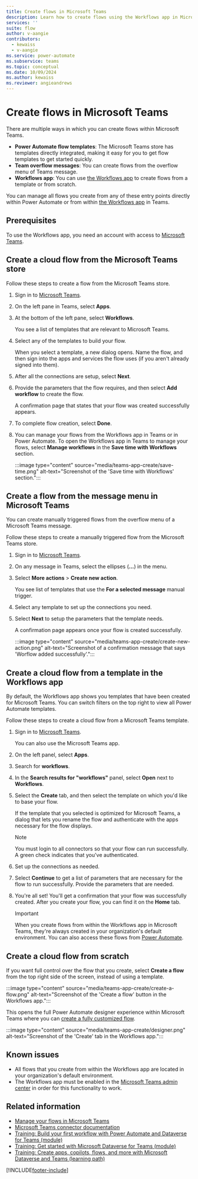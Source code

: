 ```yaml
---
title: Create flows in Microsoft Teams
description: Learn how to create flows using the Workflows app in Microsoft Teams
services: ''
suite: flow
author: v-aangie
contributors:
  - kewaiss
  - v-aangie
ms.service: power-automate
ms.subservice: teams
ms.topic: conceptual
ms.date: 10/09/2024
ms.author: kewaiss
ms.reviewer: angieandrews
---
```


# Create flows in Microsoft Teams

There are multiple ways in which you can create flows within Microsoft Teams.

- **Power Automate flow templates**: The Microsoft Teams store has templates directly integrated, making it easy for you to get flow templates to get started quickly.
- **Team overflow messages**: You can create flows from the overflow menu of Teams message.
- **Workflows app**: You can use [the Workflows app](./install-teams-app.md) to create flows from a template or from scratch.

You can manage all flows you create from any of these entry points directly within Power Automate or from within [the Workflows app](./install-teams-app.md) in Teams.

## Prerequisites

To use the Workflows app, you need an account with access to [Microsoft Teams](https://teams.microsoft.com).

## Create a cloud flow from the Microsoft Teams store

Follow these steps to create a flow from the Microsoft Teams store.

1. Sign in to [Microsoft Teams](https://teams.microsoft.com).
1. On the left pane in Teams, select **Apps**.
1. At the bottom of the left pane, select **Workflows**.

   You see a list of templates that are relevant to Microsoft Teams.

1. Select any of the templates to build your flow.

   When you select a template, a new dialog opens. Name the flow, and then sign into the apps and services the flow uses (if you aren't already signed into them).

1. After all the connections are setup, select **Next**.
1. Provide the parameters that the flow requires, and then select **Add workflow** to create the flow.

    A confirmation page that states that your flow was created successfully appears.

1. To complete flow creation, select **Done**.
1. You can manage your flows from the Workflows app in Teams or in Power Automate. To open the Workflows app in Teams to manage your flows, select **Manage workflows** in the **Save time with Workflows** section.

    :::image type="content" source="media/teams-app-create/save-time.png" alt-text="Screenshot of the 'Save time with Workflows' section.":::

## Create a flow from the message menu in Microsoft Teams

You can create manually triggered flows from the overflow menu of a Microsoft Teams message.

Follow these steps to create a manually triggered flow from the Microsoft Teams store.

1. Sign in to [Microsoft Teams](https://teams.microsoft.com).
1. On any message in Teams, select the ellipses (**...**) in the menu.
1. Select **More actions** > **Create new action**.

   You see list of templates that use the **For a selected message** manual trigger.

1. Select any template to set up the connections you need.
1. Select **Next** to setup the parameters that the template needs.

    A confirmation page appears once your flow is created successfully.

    :::image type="content" source="media/teams-app-create/create-new-action.png" alt-text="Screenshot of a confirmation message that says 'Worflow added successfully'.":::

## Create a cloud flow from a template in the Workflows app

By default, the Workflows app shows you templates that have been created for Microsoft Teams. You can switch filters on the top right to view all Power Automate templates.

Follow these steps to create a cloud flow from a Microsoft Teams template.

1. Sign in to [Microsoft Teams](https://Teams.Microsoft.com).

    You can also use the Microsoft Teams app.

1. On the left panel, select **Apps**.
1. Search for **workflows**.
1. In the **Search results for "workflows"** panel, select **Open** next to **Workflows**.
1. Select the **Create** tab, and then select the template on which you'd like to base your flow.

    If the template that you selected is optimized for Microsoft Teams, a dialog that lets you rename the flow and authenticate with the apps necessary for the flow displays.
  
   > [!NOTE]
   > You must login to all connectors so that your flow can run successfully. A green check indicates that you've authenticated.

1. Set up the connections as needed.
1. Select **Continue** to get a list of parameters that are necessary for the flow to run successfully. Provide the parameters that are needed.
1. You're all set! You'll get a confirmation that your flow was successfully created. After you create your flow, you can find it on the **Home** tab.

    > [!IMPORTANT]
    > When you create flows from within the Workflows app in Microsoft Teams, they're always created in your organization's default environment. You can also access these flows from [Power Automate](https://make.powerautomate.com).

## Create a cloud flow from scratch

If you want full control over the flow that you create, select **Create a flow** from the top right side of the screen, instead of using a template.

:::image type="content" source="media/teams-app-create/create-a-flow.png" alt-text="Screenshot of the 'Create a flow' button in the Workflows app.":::

This opens the full Power Automate designer experience within Microsoft Teams where you can [create a fully customized flow](../get-started-logic-flow.md).

:::image type="content" source="media/teams-app-create/designer.png" alt-text="Screenshot of the 'Create' tab in the Workflows app.":::

## Known issues

- All flows that you create from within the Workflows app are located in your organization's default environment.
- The Workflows app must be enabled in the [Microsoft Teams admin center](https://admin.teams.microsoft.com/policies/manage-apps) in order for this functionality to work.

## Related information

- [Manage your flows in Microsoft Teams](./teams-app-home.md)
- [Microsoft Teams connector documentation](/connectors/teams/)
- [Training: Build your first workflow with Power Automate and Dataverse for Teams (module)](/training/modules/build-first-workflow/)
- [Training: Get started with Microsoft Dataverse for Teams (module)](/training/modules/get-started-dataverse-teams/)
- [Training: Create apps, copilots, flows, and more with Microsoft Dataverse and Teams (learning path)](/training/paths/work-power-platform-teams/)

[!INCLUDE[footer-include](../includes/footer-banner.md)]
